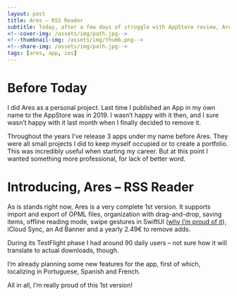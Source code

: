 ```yaml
---
layout: post
title: Ares – RSS Reader
subtitle: Today, after a few days of struggle with AppStore review, Ares, my most recent app was finally released
<!--cover-img: /assets/img/path.jpg-->
<!--thumbnail-img: /assets/img/thumb.png-->
<!--share-img: /assets/img/path.jpg-->
tags: [ares, app, ios]
---
```


# Before Today

I did Ares as a personal project. Last time I published an App in my own name to the AppStore was in 2019. I wasn’t happy with it then, and I sure wasn’t happy with it last month when I finally decided to remove it.

Throughout the years I’ve release 3 apps under my name before Ares. They were all small projects I did to keep myself occupied or to create a portfolio. This was incredibly useful when starting my career. But at this point I wanted something more professional, for lack of better word.

# Introducing, Ares – RSS Reader

As is stands right now, Ares is a very complete 1st version. It supports import and export of OPML files, organization with drag-and-drop, saving items, offline reading mode, swipe gestures in SwiftUI ([why I’m proud of it](https://developer.apple.com/forums/thread/650449)), iCloud Sync, an Ad Banner and a yearly 2.49€ to remove adds.

During its TestFlight phase I had around 90 daily users – not sure how it will translate to actual downloads, though.

I’m already planning some new features for the app, first of which, localizing in Portuguese, Spanish and French.

All in all, I’m really proud of this 1st version!
